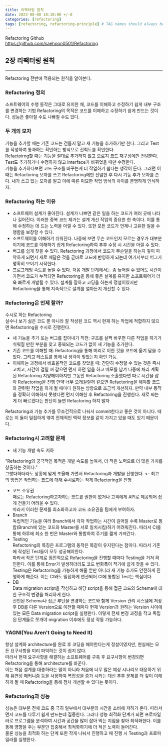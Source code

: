 ```yaml
---
title: 리팩터링 원칙
date: 2023-08-08 18:10:00 +/-0
categories: [refactoring]
tags: [refactoring, refactoring-principle] # TAG names should always be lowercase
---
```


Refactoring Github  
<https://github.com/saehoon0501/Refactoring>

## 2장 리팩터링 원칙

---

Refactoring 전반에 적용되는 원칙을 알아본다.

### Refactoring 정의

소프트웨어의 수행 동작은 그대로 유지한 채, 코드를 이해하고 수정하기 쉽게 내부 구조를 변경하는 기법
Refactoring의 목적은 코드를 이해하고 수정하기 쉽게 만드는 것이다. 성능은 좋아질 수도 나빠질 수도 있다.

### 두 개의 모자

기능을 추가할 때는 기존 코드는 건들지 말고 새 기능을 추가하기만 한다. 그리고 Test를 작성하여 통과하는 확인하는 방식으로 진척도를 확인한다.  
Refactoirng할 때는 기능을 절대로 추가하지 않고 오로지 코드 재구성에만 전념한다. Test도 추가하거나 수정하지 않고 Interface가 바뀌었을 때만 수정한다.  
기능을 추가하다보면 코드 구조를 바꾸는게 더 작업하기 쉽다는 생각이 든다. 그러면 이때는 Refactoring 모자를 쓰고 Refactoring에만 전념한 후 다시 기능 추가 모자를 쓴다. 내가 쓰고 있는 모자를 알고 이에 따른 미묘한 작업 방식의 차이를 분명하게 인식하자.

### Refactoring 하는 이유

- 소프트웨어 설계가 좋아진다.
  설계가 나쁘면 같은 일을 하는 코드가 여러 곳에 나타나 길어진다. 이러한 중복 코드 제거는 설계 개선 작업의 중요한 한 축이다. 이를 통해 수정하는 데 드는 노력을 아낄 수 있다. 또한 모든 코드가 언제나 고유한 일을 수행함을 보장할 수 있다.
- 소프트웨어를 이해하기 쉬워진다.
  나중에 보면 무슨 코드인지 모르는 경우가 대부분이기에 코드를 이해하기 쉽게 Refactoring하여 추후 수정 시 시간을 아낄 수 있다.
- 버그를 쉽게 찾을 수 있다.
  Refactoring 과정에서 코드가 무슨일을 하는지 깊이 파악하게 되면서 새로 깨달은 것을 곧바로 코드에 반영하게 되는데 여기서부터 버그가 명확히 보이기 시작한다.
- 프로그래밍 속도를 높일 수 있다.
  처음 개발 단계에서는 좀 늦어질 수 있어도 시간이 가면서 코드가 누적되면 Refactoring을 통해 좋은 설계를 유지한 소프트웨어가 더욱 빠르게 개발될 수 있다.
  설계를 잘하고 코딩을 하는게 정설이였지만 Refactoring을 통해 지속적으로 설계를 얼마든지 개선할 수 있다.

### Refactoring은 언제 할까?

수시로 하는 Refactoring  
실수나 보기 싫은 코드 뿐 아니라 잘 작성된 코드 역시 현재 하는 작업에 적합하지 않으면 Refactoring을 수시로 진행한다.

- 새 기능을 추가 또는 버그를 잡아내기 직전: 구조를 살짝 바꾸면 다른 작업을 하기가 쉬워질 만한 부분을 찾고 중복되는 코드가 없이 새 기능을 추가한다.
- 기존 코드를 이해할 때: Refactoring을 통해 머리로 이한 것을 코드에 옮겨 담을 수 있다. 그리고 테스트를 통해 내 생각이 맞았는지 확인 가능.
- 이해하는 과정에서 비효율적인 코드를 찾았을 때: 간단히 수정할 수 있는 것은 즉시 고치고, 시간이 걸릴 꺼 같으면 먼저 하던 일을 하고 메모를 남겨 나중에 처리
  계획된 Refactoring
  지양해야하지만 그동안 Refactoring 소홀했다면 따로 시간을 잡아 Refactoring을 진행
  만약 너무 오래걸릴꺼 같으면 Refactoring을 해야할 코드와 관련된 작업을 하게 될 때마다 원하는 방향으로 조금씩 개선하자.
  만약 내부 동작을 정확히 이해하지 못했다면 먼저 이해한 후 Refactoring을 진행한다. 새로 짜는게 더 빠르겠다는 판단이 들면 Refactoring 하지 말자

Refactoring과 기능 추가를 무조건적으로 나눠서 commit한다고 좋은 것이 아니다. 때로는 이 둘이 밀접하게 엮여 전체적인 맥락 정보를 같이 가지고 있을 때도 있기 때문이다.

### Refactoring시 고려할 문제

- 새 기능 개발 속도 저하

"Refactoring의 궁극적인 목적은 개발 속도를 높여서, 더 적은 노력으로 더 많은 가치를 창출하는 것이다."  
그렇다하더라도 상황에 맞게 조율해 가면서 Refactoring과 개발을 진행한다. <- 최고의 방법은 작업하는 코드에 대해 수시로하는 작게 Refactoring을 진행

- 코드 소유권  
  때로는 Refactoring하고자하는 코드를 권한이 없거나 고객에게 API로 제공되어 쉽게 건들기 어려울 수 있다.  
  따라서 이러한 문제를 최소화하고자 코드 소유권을 팀에게 부여하자.
- Branch  
  독립적인 기능을 여러 Branch에서 각자 작업하는 시간이 길어질 수록 Master로 통합(Branch에 있는 코드와 Master를 서로 일치시킴)하기 어려워진다. 따라서 CI를 통해 하루에 최소 한 번은 Master와 통합하여 주기를 짧게 가져간다.
- Testing  
  Refactoring의 특징은 프로그램의 동작은 똑같이 유지된다는 점이다. 따라서 기존에 작성된 Test들이 모두 성공해야한다.  
  따라서 작은 단계로 점진적으로 Refactoring을 진행할 때마다 Testing을 거쳐 확인한다. 이를 통해 Error가 발생하더라도 코드 변화폭이 적기에 쉽게 찾을 수 있다.  
  Testing은 Refactoring을 가능하게 해줄 뿐만 아니라 새 기능 추가도 안전하게 진행하게 해준다. 이는 CI와도 밀접하게 연관되어 CI에 통합된 Test는 핵심이다.
- DB  
  Data migration script을 작성하고 해당 script을 통해 접근 코드와 Schema에 대한 구조적 변경을 처리하게 한다.  
  선언된 Schema나 접근 루틴을 변경하는 코드와 함께 Version 관리 시스템에 저장 후 DB를 다른 Version으로 이전할 때마다 현재 Version과 원하는 Version 사이에 있는 모든 Data migration script을 실행한다. 이렇게 전체 변경 과정을 작고 독립된 단계들로 쪼개야 migration 이후에도 정상 작동 가능하다.

### YAGNI(You Aren't Going to Need It)

항상 설계와 architecture를 완료 후 코딩을 해야한다는게 정설이였지만, 현실에는 모든 요구사항을 미리 파악하는 것이 쉽지 않다.  
따라서 현재 요구사항을 해결하는 소프트웨어를 구축 후 요구사항이 변경되면 Refactoring을 통해 architecture를 바꾼다.  
이는 처음 설계를 대충하라는 말이 아니라 처음에 너무 많은 예상 시나리오 대응하기 위해 유연성 메커니즘 등을 사용하여 복잡성을 증가 시키는 대신 추후 문제를 더 깊이 이해하게 될 때 Refactoring을 통해 점차 개선할 수 있다는 뜻이다.

### Refactoring과 성능

성능은 대부분 전체 코드 중 극히 일부에서 대부분의 시간을 소비해 저하가 온다. 따라서 먼저 코드를 다루기 쉽게 만드는데 집중한다. 그러다 성능 최적화 단계가 되면 프로파일러로 프로그램을 분석하여 시간과 공간을 많이 잡아 먹는 지점을 찾아 최적화한다. 이를 통해 영향을 주는 부분만 집중해서 최적화하기에 더 적은 노력이 들어간다.  
물론 성능을 최적화 하는 단계 또한 작게 나눠서 진행하고 매 진행 시 Testing과 프로파일러를 실행한다.
